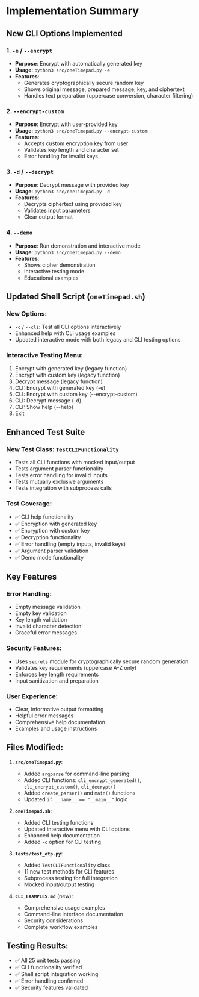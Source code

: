 # Implementation Summary

## New CLI Options Implemented

### 1. `-e` / `--encrypt`
- **Purpose**: Encrypt with automatically generated key
- **Usage**: `python3 src/oneTimepad.py -e`
- **Features**: 
  - Generates cryptographically secure random key
  - Shows original message, prepared message, key, and ciphertext
  - Handles text preparation (uppercase conversion, character filtering)

### 2. `--encrypt-custom`
- **Purpose**: Encrypt with user-provided key
- **Usage**: `python3 src/oneTimepad.py --encrypt-custom`
- **Features**:
  - Accepts custom encryption key from user
  - Validates key length and character set
  - Error handling for invalid keys

### 3. `-d` / `--decrypt`
- **Purpose**: Decrypt message with provided key
- **Usage**: `python3 src/oneTimepad.py -d`
- **Features**:
  - Decrypts ciphertext using provided key
  - Validates input parameters
  - Clear output format

### 4. `--demo`
- **Purpose**: Run demonstration and interactive mode
- **Usage**: `python3 src/oneTimepad.py --demo`
- **Features**:
  - Shows cipher demonstration
  - Interactive testing mode
  - Educational examples

## Updated Shell Script (`oneTimepad.sh`)

### New Options:
- `-c` / `--cli`: Test all CLI options interactively
- Enhanced help with CLI usage examples
- Updated interactive mode with both legacy and CLI testing options

### Interactive Testing Menu:
1. Encrypt with generated key (legacy function)
2. Encrypt with custom key (legacy function) 
3. Decrypt message (legacy function)
4. CLI: Encrypt with generated key (-e)
5. CLI: Encrypt with custom key (--encrypt-custom)
6. CLI: Decrypt message (-d)
7. CLI: Show help (--help)
8. Exit

## Enhanced Test Suite

### New Test Class: `TestCLIFunctionality`
- Tests all CLI functions with mocked input/output
- Tests argument parser functionality
- Tests error handling for invalid inputs
- Tests mutually exclusive arguments
- Tests integration with subprocess calls

### Test Coverage:
- ✅ CLI help functionality
- ✅ Encryption with generated key
- ✅ Encryption with custom key
- ✅ Decryption functionality
- ✅ Error handling (empty inputs, invalid keys)
- ✅ Argument parser validation
- ✅ Demo mode functionality

## Key Features

### Error Handling:
- Empty message validation
- Empty key validation
- Key length validation
- Invalid character detection
- Graceful error messages

### Security Features:
- Uses `secrets` module for cryptographically secure random generation
- Validates key requirements (uppercase A-Z only)
- Enforces key length requirements
- Input sanitization and preparation

### User Experience:
- Clear, informative output formatting
- Helpful error messages
- Comprehensive help documentation
- Examples and usage instructions

## Files Modified:

1. **`src/oneTimepad.py`**:
   - Added `argparse` for command-line parsing
   - Added CLI functions: `cli_encrypt_generated()`, `cli_encrypt_custom()`, `cli_decrypt()`
   - Added `create_parser()` and `main()` functions
   - Updated `if __name__ == "__main__"` logic

2. **`oneTimepad.sh`**:
   - Added CLI testing functions
   - Updated interactive menu with CLI options
   - Enhanced help documentation
   - Added `-c` option for CLI testing

3. **`tests/test_otp.py`**:
   - Added `TestCLIFunctionality` class
   - 11 new test methods for CLI features
   - Subprocess testing for full integration
   - Mocked input/output testing

4. **`CLI_EXAMPLES.md`** (new):
   - Comprehensive usage examples
   - Command-line interface documentation
   - Security considerations
   - Complete workflow examples

## Testing Results:
- ✅ All 25 unit tests passing
- ✅ CLI functionality verified
- ✅ Shell script integration working
- ✅ Error handling confirmed
- ✅ Security features validated
